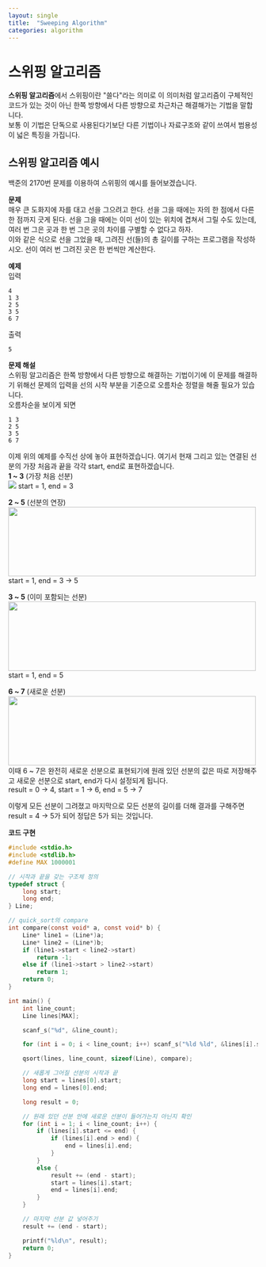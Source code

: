 ```yaml
---
layout: single
title:  "Sweeping Algorithm"
categories: algorithm
---
```


# 스위핑 알고리즘
**스위핑 알고리즘**에서 스위핑이란 "쓸다"라는 의미로 이 의미처럼 알고리즘이 구체적인 코드가 있는 것이 아닌 한쪽 방향에서 다른 방향으로 차근차근 해결해가는 기법을 말합니다.   
보통 이 기법은 단독으로 사용된다기보단 다른 기법이나 자료구조와 같이 쓰여서 범용성이 넓은 특징을 가집니다.   

## 스위핑 알고리즘 예시
백준의 2170번 문제를 이용하여 스위핑의 예시를 들어보겠습니다.   

**문제**   
매우 큰 도화지에 자를 대고 선을 그으려고 한다. 선을 그을 때에는 자의 한 점에서 다른 한 점까지 긋게 된다. 선을 그을 때에는 이미 선이 있는 위치에 겹쳐서 그릴 수도 있는데, 여러 번 그은 곳과 한 번 그은 곳의 차이를 구별할 수 없다고 하자.   
이와 같은 식으로 선을 그었을 때, 그려진 선(들)의 총 길이를 구하는 프로그램을 작성하시오. 선이 여러 번 그려진 곳은 한 번씩만 계산한다.   

**예제**   
입력   
```
4
1 3
2 5
3 5
6 7
```

출력   
```
5
```

**문제 해설**   
스위핑 알고리즘은 한쪽 방향에서 다른 방향으로 해결하는 기법이기에 이 문제를 해결하기 위해선 문제의 입력을 선의 시작 부분을 기준으로 오름차순 정렬을 해줄 필요가 있습니다.   
오름차순을 보이게 되면   
```
1 3
2 5
3 5
6 7
```

이제 위의 예제를 수직선 상에 놓아 표현하겠습니다. 여기서 현재 그리고 있는 연결된 선분의 가장 처음과 끝을 각각 start, end로 표현하겠습니다.   
**1 ~ 3** (가장 처음 선분)   
<img src="https://github.com/124coding/124coding.github.io/assets/114299892/ae7ced0f-4791-4e7d-b16d-8d8a295ba3eb)"> start = 1, end = 3   

**2 ~ 5** (선분의 연장)   
<img src="https://github.com/124coding/124coding.github.io/assets/114299892/42b55ef5-390a-45b9-8318-5facd0e89ea9)" width = 500 height = 140> start = 1, end = 3 -> 5   

**3 ~ 5** (이미 포함되는 선분)   
<img src="https://github.com/124coding/124coding.github.io/assets/114299892/4d7ba9f3-718f-493e-9514-e55c86db72a8)" width = 500 height = 140> start = 1, end = 5   

**6 ~ 7** (새로운 선분)   
<img src="https://github.com/124coding/124coding.github.io/assets/114299892/d68d0bb1-6396-4933-ab2e-bbf8496c5310)" width = 500 height = 140>   
이때 6 ~ 7은 완전히 새로운 선분으로 표현되기에 원래 있던 선분의 값은 따로 저장해주고 새로운 선분으로 start, end가 다시 설정되게 됩니다.   
result = 0 -> 4, start = 1 -> 6, end = 5 -> 7   

이렇게 모든 선분이 그려졌고 마지막으로 모든 선분의 길이를 더해 결과를 구해주면 result = 4 -> 5가 되어 정답은 5가 되는 것입니다.   

**코드 구현**
```c
#include <stdio.h>
#include <stdlib.h>
#define MAX 1000001

// 시작과 끝을 갖는 구조체 정의
typedef struct {
	long start;
	long end;
} Line;

// quick_sort의 compare
int compare(const void* a, const void* b) {
	Line* line1 = (Line*)a;
	Line* line2 = (Line*)b;
	if (line1->start < line2->start)
		return -1;
	else if (line1->start > line2->start)
		return 1;
	return 0;
}

int main() {
	int line_count;
	Line lines[MAX];

	scanf_s("%d", &line_count);

	for (int i = 0; i < line_count; i++) scanf_s("%ld %ld", &lines[i].start, &lines[i].end);

	qsort(lines, line_count, sizeof(Line), compare);

	// 새롭게 그어질 선분의 시작과 끝
	long start = lines[0].start;
	long end = lines[0].end;

	long result = 0;

	// 원래 있던 선분 안에 새로운 선분이 들어가는지 아닌지 확인
	for (int i = 1; i < line_count; i++) {
		if (lines[i].start <= end) {
			if (lines[i].end > end) {
				end = lines[i].end;
			}
		}
		else {
			result += (end - start);
			start = lines[i].start;
			end = lines[i].end;
		}
	}

	// 마지막 선분 값 넣어주기
	result += (end - start);

	printf("%ld\n", result);
	return 0;
}
```
